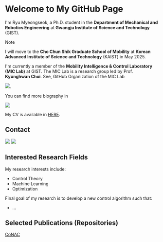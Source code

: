 # Welcome to My GitHub Page

I'm Ryu Myeongseok, a Ph.D. student in the __Department of Mechanical and Robotics Engineering__ at __Gwangju Institute of Science and Technology__ (GIST). 

> [!NOTE]
> I will move to the __Cho Chun Shik Graduate School of Mobility__ at __Korean Advanced Institute of Science and Technology__ (KAIST) in May 2025.

I'm currently a member of the __Mobility Intelligence & Control Laboratory (MIC Lab)__ at GIST. 
The MIC Lab is a research group led by Prof. __Kyunghwan Choi__.
See, GitHub Organization of the MIC Lab 

<a href="https://github.com/KAIST-MIC-Lab"><img src="https://img.shields.io/badge/GitHub-100000?style=for-the-badge&logo=github&logoColor=white"/></a>.

You can find more biography in 

<a href="https://scholar.google.com/citations?user=gUHuDJ4AAAAJ&hl=en"><img src="https://img.shields.io/badge/Google%20Scholar-4285F4?style=for-the-badge&logo=google-scholar&logoColor=white"/></a>

My CV is available in [HERE](cv.pdf).

## Contact
<a href="mailto:msryu00@gmail.com"><img src="https://img.shields.io/badge/Gmail-D14836?style=for-the-badge&logo=gmail&logoColor=white"/></a>
<a href="mailto:dding_98@gm.gist.ac.kr"><img src="https://img.shields.io/badge/Microsoft_Outlook-0078D4?style=for-the-badge&logo=microsoft-outlook&logoColor=white"/></a>


<!-- https://github.com/Envoy-VC/awesome-badges -->

## Interested Research Fields

My research interests include:
- Control Theory
- Machine Learning
- Optimization

Final goal of my research is to develop a new control algorithm such that:
- ...

## Selected Publications (Repositories)

[CoNAC](https://github.com/KAIST-MIC-Lab/CoNAC)

